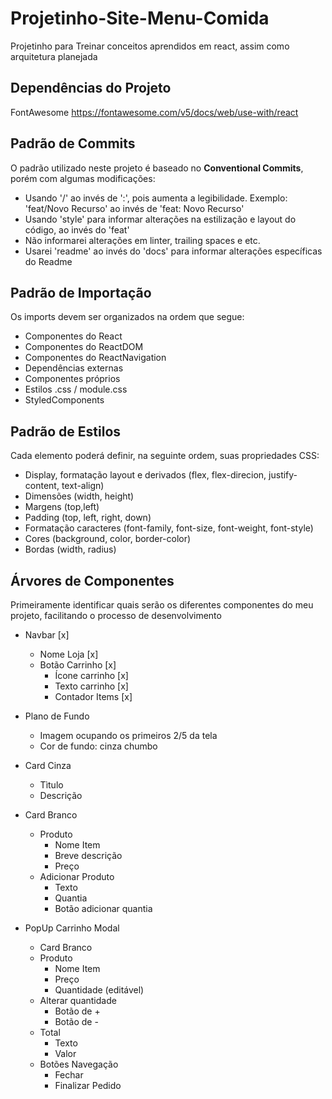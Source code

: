 # Projetinho-Site-Menu-Comida
 Projetinho para Treinar conceitos aprendidos em react, assim como arquitetura planejada

## Dependências do Projeto ##
FontAwesome
https://fontawesome.com/v5/docs/web/use-with/react

## Padrão de Commits ##
O padrão utilizado neste projeto é baseado no **Conventional Commits**, porém com algumas modificações:

- Usando '/' ao invés de ':', pois aumenta a legibilidade. Exemplo: 'feat/Novo Recurso' ao invés de 'feat: Novo Recurso'
- Usando 'style' para informar alterações na estilização e layout do código, ao invés do 'feat'
- Não informarei alterações em linter, trailing spaces e etc.
- Usarei 'readme' ao invés do 'docs' para informar alterações específicas do Readme

## Padrão de Importação ##
Os imports devem ser organizados na ordem que segue:

- Componentes do React
- Componentes do ReactDOM
- Componentes do ReactNavigation
- Dependências externas
- Componentes próprios 
- Estilos .css / module.css 
- StyledComponents

## Padrão de Estilos ##
Cada elemento poderá definir, na seguinte ordem, suas propriedades CSS:

- Display, formatação layout e derivados (flex, flex-direcion, justify-content, text-align) 
- Dimensões (width, height)
- Margens   (top,left)
- Padding   (top, left, right, down)
- Formatação caracteres (font-family, font-size, font-weight, font-style)
- Cores     (background, color, border-color) 
- Bordas    (width, radius) 

## Árvores de Componentes ##
 Primeiramente identificar quais serão os diferentes componentes do meu projeto, facilitando o processo de desenvolvimento

- Navbar [x]
    - Nome Loja [x]
    - Botão Carrinho [x]
        - Ícone carrinho [x]
        - Texto carrinho [x]
        - Contador Items [x]

- Plano de Fundo
    - Imagem ocupando os primeiros 2/5  da tela
    - Cor de fundo: cinza chumbo

- Card Cinza
    - Tìtulo
    - Descrição

- Card Branco
    - Produto
        - Nome Item
        - Breve descrição
        - Preço
    - Adicionar Produto
        - Texto
        - Quantia
        - Botão adicionar quantia

- PopUp Carrinho Modal
    - Card Branco
    - Produto
        - Nome Item
        - Preço
        - Quantidade (editável)
    - Alterar quantidade
        - Botão de +
        - Botão de -
    - Total
        - Texto
        - Valor
    - Botões Navegação
        - Fechar
        - Finalizar Pedido